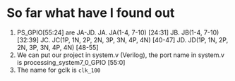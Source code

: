 # So far what have I found out
1. PS_GPIO[55:24] are JA-JD. 
  JA. JA(1-4, 7-10) [24:31]
  JB. JB(1-4, 7-10) [32:39]
  JC. JC(1P, 1N, 2P, 2N, 3P, 3N, 4P, 4N) [40-47]
  JD. JD(1P, 1N, 2P, 2N, 3P, 3N, 4P, 4N) [48-55]
2. We can put our project in system.v (Verilog), the port name in system.v is processing_system7_0_GPIO [55:0]
3. The name for gclk is ```clk_100```

